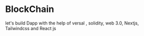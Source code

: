 # BlockChain
let's build Dapp with the help of versal , solidity, web 3.0, Nextjs, Tailwindcss and React js 
